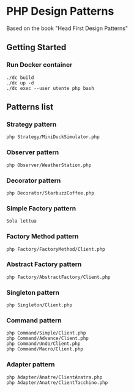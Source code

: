# PHP Design Patterns

Based on the book "Head First Design Patterns"

## Getting Started
### Run Docker container
```
./dc build
./dc up -d
./dc exec --user utente php bash
```
## Patterns list

### Strategy pattern
```
php Strategy/MiniDuckSimulator.php
```
### Observer pattern
```
php Observer/WeatherStation.php
```
### Decorator pattern
```
php Decorator/StarbuzzCoffee.php
```
### Simple Factory pattern
```
Sola lettua
```
### Factory Method pattern
```
php Factory/FactoryMethod/Client.php
```
### Abstract Factory pattern
```
php Factory/AbstractFactory/Client.php
```
### Singleton pattern
```
php Singleton/Client.php
```
### Command pattern
```
php Command/Simple/Client.php
php Command/Advance/Client.php
php Command/Undo/Client.php
php Command/Macro/Client.php
```
### Adapter pattern
```
php Adapter/Anatre/ClientAnatra.php 
php Adapter/Anatre/ClientTacchino.php 
```
